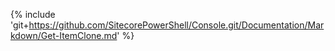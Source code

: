 {% include 'git+https://github.com/SitecorePowerShell/Console.git/Documentation/Markdown/Get-ItemClone.md' %}
